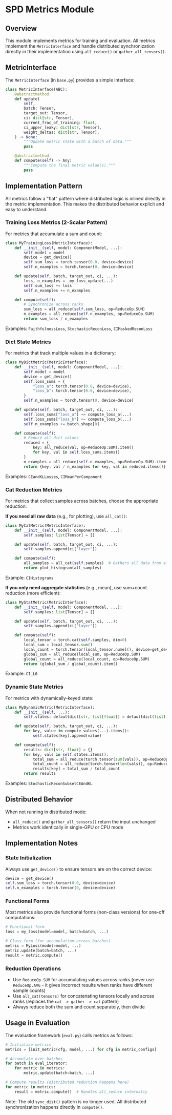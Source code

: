 # SPD Metrics Module

## Overview

This module implements metrics for training and evaluation. All metrics implement the `MetricInterface` and handle distributed synchronization directly in their implementation using `all_reduce()` or `gather_all_tensors()`.

## MetricInterface

The `MetricInterface` (in `base.py`) provides a simple interface:

```python
class MetricInterface(ABC):
    @abstractmethod
    def update(
        self,
        batch: Tensor,
        target_out: Tensor,
        ci: dict[str, Tensor],
        current_frac_of_training: float,
        ci_upper_leaky: dict[str, Tensor],
        weight_deltas: dict[str, Tensor],
    ) -> None:
        """Update metric state with a batch of data."""
        pass

    @abstractmethod
    def compute(self) -> Any:
        """Compute the final metric value(s)."""
        pass
```

## Implementation Pattern

All metrics follow a "flat" pattern where distributed logic is inlined directly in the metric implementation. This makes the distributed behavior explicit and easy to understand.

### Training Loss Metrics (2-Scalar Pattern)

For metrics that accumulate a sum and count:

```python
class MyTrainingLoss(MetricInterface):
    def __init__(self, model: ComponentModel, ...):
        self.model = model
        device = get_device()
        self.sum_loss = torch.tensor(0.0, device=device)
        self.n_examples = torch.tensor(0, device=device)

    def update(self, batch, target_out, ci, ...):
        loss, n_examples = _my_loss_update(...)
        self.sum_loss += loss
        self.n_examples += n_examples

    def compute(self):
        # Synchronize across ranks
        sum_loss = all_reduce(self.sum_loss, op=ReduceOp.SUM)
        n_examples = all_reduce(self.n_examples, op=ReduceOp.SUM)
        return sum_loss / n_examples
```

Examples: `FaithfulnessLoss`, `StochasticReconLoss`, `CIMaskedReconLoss`

### Dict State Metrics

For metrics that track multiple values in a dictionary:

```python
class MyDictMetric(MetricInterface):
    def __init__(self, model: ComponentModel, ...):
        self.model = model
        device = get_device()
        self.loss_sums = {
            "loss_a": torch.tensor(0.0, device=device),
            "loss_b": torch.tensor(0.0, device=device),
        }
        self.n_examples = torch.tensor(0, device=device)

    def update(self, batch, target_out, ci, ...):
        self.loss_sums["loss_a"] += compute_loss_a(...)
        self.loss_sums["loss_b"] += compute_loss_b(...)
        self.n_examples += batch.shape[0]

    def compute(self):
        # Reduce all dict values
        reduced = {
            key: all_reduce(val, op=ReduceOp.SUM).item()
            for key, val in self.loss_sums.items()
        }
        n_examples = all_reduce(self.n_examples, op=ReduceOp.SUM).item()
        return {key: val / n_examples for key, val in reduced.items()}
```

Examples: `CEandKLLosses`, `CIMeanPerComponent`

### Cat Reduction Metrics

For metrics that collect samples across batches, choose the appropriate reduction:

**If you need all raw data** (e.g., for plotting), use `all_cat()`:

```python
class MyCatMetric(MetricInterface):
    def __init__(self, model: ComponentModel, ...):
        self.samples: list[Tensor] = []

    def update(self, batch, target_out, ci, ...):
        self.samples.append(ci["layer"])

    def compute(self):
        all_samples = all_cat(self.samples)  # Gathers all data from all ranks
        return plot_histogram(all_samples)
```

Example: `CIHistograms`

**If you only need aggregate statistics** (e.g., mean), use sum+count reduction (more efficient):

```python
class MyStatMetric(MetricInterface):
    def __init__(self, model: ComponentModel, ...):
        self.samples: list[Tensor] = []

    def update(self, batch, target_out, ci, ...):
        self.samples.append(ci["layer"])

    def compute(self):
        local_tensor = torch.cat(self.samples, dim=0)
        local_sum = local_tensor.sum()
        local_count = torch.tensor(local_tensor.numel(), device=get_device())
        global_sum = all_reduce(local_sum, op=ReduceOp.SUM)
        global_count = all_reduce(local_count, op=ReduceOp.SUM)
        return (global_sum / global_count).item()
```

Example: `CI_L0`

### Dynamic State Metrics

For metrics with dynamically-keyed state:

```python
class MyDynamicMetric(MetricInterface):
    def __init__(self, ...):
        self.states: defaultdict[str, list[float]] = defaultdict(list)

    def update(self, batch, target_out, ci, ...):
        for key, value in compute_values(...).items():
            self.states[key].append(value)

    def compute(self):
        results: dict[str, float] = {}
        for key, vals in self.states.items():
            total_sum = all_reduce(torch.tensor(sum(vals)), op=ReduceOp.SUM).item()
            total_count = all_reduce(torch.tensor(len(vals)), op=ReduceOp.SUM).item()
            results[key] = total_sum / total_count
        return results
```

Examples: `StochasticReconSubsetCEAndKL`

## Distributed Behavior

When not running in distributed mode:
- `all_reduce()` and `gather_all_tensors()` return the input unchanged
- Metrics work identically in single-GPU or CPU mode

## Implementation Notes

### State Initialization

Always use `get_device()` to ensure tensors are on the correct device:

```python
device = get_device()
self.sum_loss = torch.tensor(0.0, device=device)
self.n_examples = torch.tensor(0, device=device)
```

### Functional Forms

Most metrics also provide functional forms (non-class versions) for one-off computations:

```python
# Functional form
loss = my_loss(model=model, batch=batch, ...)

# Class form (for accumulation across batches)
metric = MyLoss(model=model, ...)
metric.update(batch=batch, ...)
result = metric.compute()
```

### Reduction Operations

- Use `ReduceOp.SUM` for accumulating values across ranks (never use `ReduceOp.AVG` - it gives incorrect results when ranks have different sample counts)
- Use `all_cat(tensors)` for concatenating tensors locally and across ranks (replaces the `cat -> gather -> cat` pattern)
- Always reduce both the sum and count separately, then divide

## Usage in Evaluation

The evaluation framework (`eval.py`) calls metrics as follows:

```python
# Initialize metrics
metrics = [init_metric(cfg, model, ...) for cfg in metric_configs]

# Accumulate over batches
for batch in eval_iterator:
    for metric in metrics:
        metric.update(batch=batch, ...)

# Compute results (distributed reduction happens here)
for metric in metrics:
    result = metric.compute()  # Handles all_reduce internally
```

Note: The old `sync_dist()` pattern is no longer used. All distributed synchronization happens directly in `compute()`.
